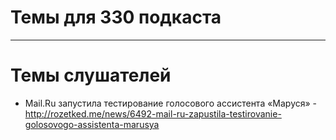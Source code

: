 # Темы для 330 подкаста
---
# Темы слушателей
- Mail.Ru запустила тестирование голосового ассистента «Маруся» - http://rozetked.me/news/6492-mail-ru-zapustila-testirovanie-golosovogo-assistenta-marusya
